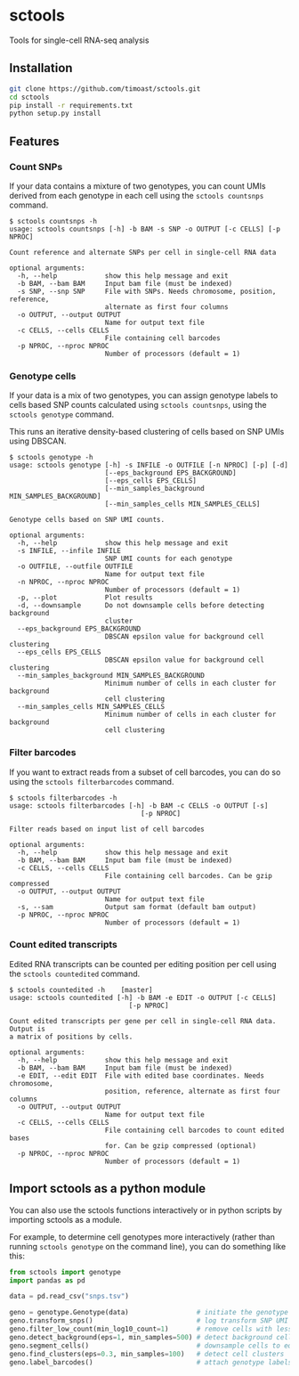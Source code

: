 # sctools

Tools for single-cell RNA-seq analysis

## Installation

```bash
git clone https://github.com/timoast/sctools.git
cd sctools
pip install -r requirements.txt
python setup.py install
```

## Features

### Count SNPs

If your data contains a mixture of two genotypes, you can count UMIs
derived from each genotype in each cell using the `sctools
countsnps` command.

```
$ sctools countsnps -h
usage: sctools countsnps [-h] -b BAM -s SNP -o OUTPUT [-c CELLS] [-p NPROC]

Count reference and alternate SNPs per cell in single-cell RNA data

optional arguments:
  -h, --help            show this help message and exit
  -b BAM, --bam BAM     Input bam file (must be indexed)
  -s SNP, --snp SNP     File with SNPs. Needs chromosome, position, reference,
                        alternate as first four columns
  -o OUTPUT, --output OUTPUT
                        Name for output text file
  -c CELLS, --cells CELLS
                        File containing cell barcodes
  -p NPROC, --nproc NPROC
                        Number of processors (default = 1)
```

### Genotype cells

If your data is a mix of two genotypes, you can assign genotype labels to cells based
SNP counts calculated using `sctools countsnps`, using the `sctools genotype` command.

This runs an iterative density-based clustering of cells based on SNP UMIs using DBSCAN.

```
$ sctools genotype -h
usage: sctools genotype [-h] -s INFILE -o OUTFILE [-n NPROC] [-p] [-d]
                        [--eps_background EPS_BACKGROUND]
                        [--eps_cells EPS_CELLS]
                        [--min_samples_background MIN_SAMPLES_BACKGROUND]
                        [--min_samples_cells MIN_SAMPLES_CELLS]

Genotype cells based on SNP UMI counts.

optional arguments:
  -h, --help            show this help message and exit
  -s INFILE, --infile INFILE
                        SNP UMI counts for each genotype
  -o OUTFILE, --outfile OUTFILE
                        Name for output text file
  -n NPROC, --nproc NPROC
                        Number of processors (default = 1)
  -p, --plot            Plot results
  -d, --downsample      Do not downsample cells before detecting background
                        cluster
  --eps_background EPS_BACKGROUND
                        DBSCAN epsilon value for background cell clustering
  --eps_cells EPS_CELLS
                        DBSCAN epsilon value for background cell clustering
  --min_samples_background MIN_SAMPLES_BACKGROUND
                        Minimum number of cells in each cluster for background
                        cell clustering
  --min_samples_cells MIN_SAMPLES_CELLS
                        Minimum number of cells in each cluster for background
                        cell clustering
```

### Filter barcodes

If you want to extract reads from a subset of cell barcodes, you can
do so using the `sctools filterbarcodes` command.

```
$ sctools filterbarcodes -h
usage: sctools filterbarcodes [-h] -b BAM -c CELLS -o OUTPUT [-s]
                                 [-p NPROC]

Filter reads based on input list of cell barcodes

optional arguments:
  -h, --help            show this help message and exit
  -b BAM, --bam BAM     Input bam file (must be indexed)
  -c CELLS, --cells CELLS
                        File containing cell barcodes. Can be gzip compressed
  -o OUTPUT, --output OUTPUT
                        Name for output text file
  -s, --sam             Output sam format (default bam output)
  -p NPROC, --nproc NPROC
                        Number of processors (default = 1)
```

### Count edited transcripts

Edited RNA transcripts can be counted per editing position per cell using the `sctools countedited` command.

```
$ sctools countedited -h    [master]
usage: sctools countedited [-h] -b BAM -e EDIT -o OUTPUT [-c CELLS]
                              [-p NPROC]

Count edited transcripts per gene per cell in single-cell RNA data. Output is
a matrix of positions by cells.

optional arguments:
  -h, --help            show this help message and exit
  -b BAM, --bam BAM     Input bam file (must be indexed)
  -e EDIT, --edit EDIT  File with edited base coordinates. Needs chromosome,
                        position, reference, alternate as first four columns
  -o OUTPUT, --output OUTPUT
                        Name for output text file
  -c CELLS, --cells CELLS
                        File containing cell barcodes to count edited bases
                        for. Can be gzip compressed (optional)
  -p NPROC, --nproc NPROC
                        Number of processors (default = 1)
```

## Import sctools as a python module

You can also use the sctools functions interactively or in python scripts by importing sctools as a module.

For example, to determine cell genotypes more interactively (rather than running `sctools genotype` on the command line), you can do something like this:

```python
from sctools import genotype
import pandas as pd

data = pd.read_csv("snps.tsv")

geno = genotype.Genotype(data)                 # initiate the genotype class
geno.transform_snps()                          # log transform SNP UMI counts
geno.filter_low_count(min_log10_count=1)       # remove cells with less than log10(UMI) = 1
geno.detect_background(eps=1, min_samples=500) # detect background cell cluster
geno.segment_cells()                           # downsample cells to equal numbers for each genotype
geno.find_clusters(eps=0.3, min_samples=100)   # detect cell clusters
geno.label_barcodes()                          # attach genotype labels to cell barcodes
```
